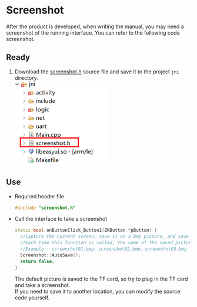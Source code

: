 # Screenshot
After the product is developed, when writing the manual, you may need a screenshot of the running interface. You can refer to the following code screenshot.  
## Ready
1. Download the [screenshot.h](https://developer.flywizos.com/src/screenshot.h) source file and save it to the project `jni` directory.  
    ![](assets/screenshot1.png)

## Use

* Required header file
  ```c++
  #include "screenshot.h"
  ```
* Call the interface to take a screenshot  
  ```c++
  static bool onButtonClick_Button1(ZKButton *pButton) {
    //Capture the current screen, save it as a bmp picture, and save it to the TF card directory
    //Each time this function is called, the name of the saved picture is incremented
    //Example - screenshot01.bmp、screenshot02.bmp、screenshot03.bmp
    Screenshot::AutoSave();
    return false;
  }
  ```
  The default picture is saved to the TF card, so try to plug in the TF card and take a screenshot.  
  If you need to save it to another location, you can modify the source code yourself.   
